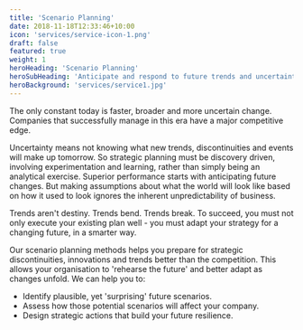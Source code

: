 ```yaml
---
title: 'Scenario Planning'
date: 2018-11-18T12:33:46+10:00
icon: 'services/service-icon-1.png'
draft: false
featured: true
weight: 1
heroHeading: 'Scenario Planning'
heroSubHeading: 'Anticipate and respond to future trends and uncertainties with our scenario planning methods'
heroBackground: 'services/service1.jpg'
---
```


The only constant today is faster, broader and more uncertain change. Companies that successfully manage in this era have a major competitive edge.

Uncertainty means not knowing what new trends, discontinuities and events will make up tomorrow. So strategic planning must be discovery driven, involving experimentation and learning, rather than simply being an analytical exercise.
Superior performance starts with anticipating future changes. But making assumptions about what the world will look like based on how it used to look ignores the inherent unpredictability of business. 

Trends aren't destiny. Trends bend. Trends break. To succeed, you must not only execute your existing plan well - you must adapt your strategy for a changing future, in a smarter way.

Our scenario planning methods helps you prepare for strategic discontinuities, innovations and trends better than the competition. This allows your organisation to 'rehearse the future' and better adapt as changes unfold.
We can help you to:

- Identify plausible, yet 'surprising' future scenarios.
- Assess how those potential scenarios will affect your company. 
- Design strategic actions that build your future resilience.
